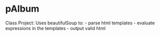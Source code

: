 pAlbum
==================

Class Project:
  Uses beautifulSoup to:
    - parse html templates
    - evaluate expressions in the templates
    - output valid html
